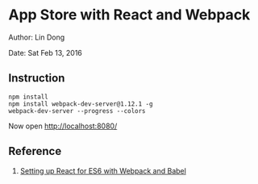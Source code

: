# App Store with React and Webpack

Author: Lin Dong

Date: Sat Feb 13, 2016

## Instruction

```
npm install
npm install webpack-dev-server@1.12.1 -g
webpack-dev-server --progress --colors
```

Now open [http://localhost:8080/](http://localhost:8080/)

## Reference

1. [Setting up React for ES6 with Webpack and Babel](https://www.twilio.com/blog/2015/08/setting-up-react-for-es6-with-webpack-and-babel-2.html)
